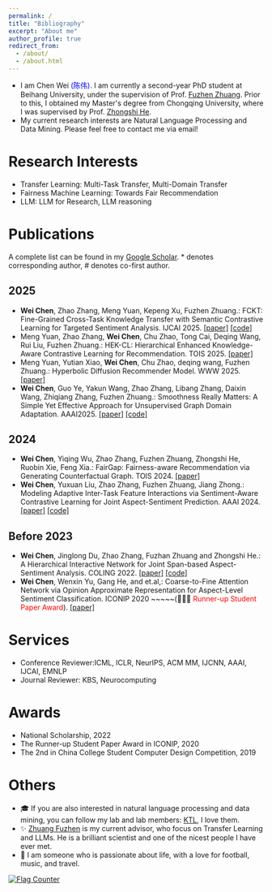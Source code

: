 ```yaml
---
permalink: /
title: "Bibliography"
excerpt: "About me"
author_profile: true
redirect_from: 
  - /about/
  - /about.html
---
```


- I am Chen Wei <span style="color:blue">(陈伟)</span>. I am currently a second-year PhD student at Beihang University, under the supervision of Prof. [Fuzhen Zhuang](https://fuzhenzhuang.github.io/). Prior to this, I obtained my Master's degree from Chongqing University, where I was supervised by Prof. [Zhongshi He](https://faculty.cqu.edu.cn/ZhongshiHe/zh_CN/index.htm).
- My current research interests are Natural Language Processing and  Data Mining. Please feel free to contact me via email!

Research Interests
======
- Transfer Learning: Multi-Task Transfer, Multi-Domain Transfer
- Fairness Machine Learning: Towards Fair Recommendation
- LLM: LLM for Research, LLM reasoning


Publications
======
 A complete list can be found in my [Google Scholar](https://scholar.google.com/citations?user=9CbQR44AAAAJ&hl=en). * denotes corresponding author, # denotes co-first author.

2025
---
- **Wei Chen**, Zhao Zhang, Meng Yuan, Kepeng Xu, Fuzhen Zhuang.: FCKT: Fine-Grained Cross-Task Knowledge Transfer with Semantic Contrastive Learning for Targeted Sentiment Analysis. IJCAI 2025. [[paper]](https://github.com/cwei01/) [[code]](https://github.com/cwei01/)
- Meng Yuan, Zhao Zhang, **Wei Chen**, Chu Zhao, Tong Cai, Deqing Wang, Rui Liu, Fuzhen Zhuang.: HEK-CL: Hierarchical Enhanced Knowledge-Aware Contrastive Learning for Recommendation. TOIS 2025. [[paper]](https://dl.acm.org/doi/10.1145/3728463)
- Meng Yuan, Yutian Xiao, **Wei Chen**, Chu Zhao, deqing wang, Fuzhen Zhuang.: Hyperbolic Diffusion Recommender Model. WWW 2025. [[paper]](https://arxiv.org/html/2504.01541v1)
- **Wei Chen**,  Guo Ye, Yakun Wang, Zhao Zhang, Libang Zhang, Daixin Wang, Zhiqiang Zhang, Fuzhen Zhuang.: Smoothness Really Matters: A Simple Yet Effective Approach for Unsupervised Graph Domain Adaptation. AAAI2025. [[paper]](https://arxiv.org/abs/2412.11654) [[code]](https://github.com/cwei01/TDSS)

2024
---

- **Wei Chen**, Yiqing Wu, Zhao Zhang, Fuzhen Zhuang, Zhongshi He, Ruobin Xie, Feng Xia.: FairGap: Fairness-aware Recommendation via Generating Counterfactual Graph. TOIS 2024. [[paper]](https://dl.acm.org/doi/10.1145/3638352)
- **Wei Chen**, Yuxuan Liu, Zhao Zhang, Fuzhen Zhuang, Jiang Zhong.: Modeling Adaptive Inter-Task Feature Interactions via Sentiment-Aware Contrastive Learning for Joint Aspect-Sentiment Prediction. AAAI 2024. [[paper]](https://ojs.aaai.org/index.php/AAAI/article/view/29731) [[code]](https://github.com/sugarfreeLiuYuXuan/AIFI-for-ABSA)

Before 2023
---

- **Wei Chen**, Jinglong Du, Zhao Zhang, Fuzhan Zhuang and Zhongshi He.: A Hierarchical Interactive Network for Joint Span-based Aspect-Sentiment Analysis. COLING 2022. [[paper]](https://aclanthology.org/2022.coling-1.611/) [[code]](cwei01/hi-asa)
- **Wei Chen**, Wenxin Yu, Gang He, and et.al,: Coarse-to-Fine Attention Network via Opinion Approximate Representation for Aspect-Level Sentiment Classification. ICONIP 2020 ~~~~~(🎉🎉🎉 <span style="color:red">Runner-up Student Paper Award</span>). [[paper]](https://link.springer.com/chapter/10.1007/978-3-030-63830-6_59)


Services
======
- Conference Reviewer:ICML, ICLR, NeurIPS, ACM MM, IJCNN, AAAI, IJCAI, EMNLP
- Journal Reviewer: KBS, Neurocomputing


Awards
======
- National Scholarship, 2022
- The Runner-up Student Paper Award in ICONIP, 2020
- The 2nd in China College Student Computer Design Competition, 2019



Others
======
- 🎓 If you are also interested in natural language processing and data mining, you can follow my lab and lab members: [KTL](https://ktl.buaa.edu.cn/home), I love them.
- ✨ [Zhuang Fuzhen](https://fuzhenzhuang.github.io/) is my current advisor, who focus on Transfer Learning and LLMs. He is a brilliant scientist and one of the nicest people I have ever met.
- 🌈 I am someone who is passionate about life, with a love for football, music, and travel.

<a href="https://info.flagcounter.com/kvwb"><img src="https://s11.flagcounter.com/count/kvwb/bg_FFFFFF/txt_000000/border_CCCCCC/columns_5/maxflags_15/viewers_0/labels_0/pageviews_0/flags_0/percent_0/" alt="Flag Counter" border="0"></a>
